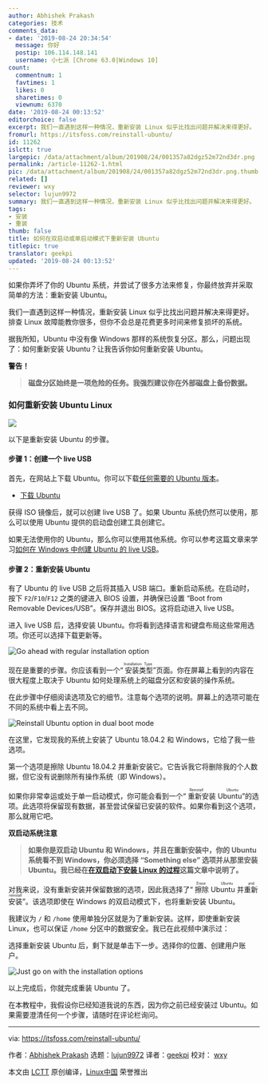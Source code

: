 ```yaml
---
author: Abhishek Prakash
categories: 技术
comments_data:
- date: '2019-08-24 20:34:54'
  message: 你好
  postip: 106.114.148.141
  username: 小七派 [Chrome 63.0|Windows 10]
count:
  commentnum: 1
  favtimes: 1
  likes: 0
  sharetimes: 0
  viewnum: 6370
date: '2019-08-24 00:13:52'
editorchoice: false
excerpt: 我们一直遇到这样一种情况，重新安装 Linux 似乎比找出问题并解决来得更好。
fromurl: https://itsfoss.com/reinstall-ubuntu/
id: 11262
islctt: true
largepic: /data/attachment/album/201908/24/001357a82dgz52m72nd3dr.png
permalink: /article-11262-1.html
pic: /data/attachment/album/201908/24/001357a82dgz52m72nd3dr.png.thumb.jpg
related: []
reviewer: wxy
selector: lujun9972
summary: 我们一直遇到这样一种情况，重新安装 Linux 似乎比找出问题并解决来得更好。
tags:
- 安装
- 重装
thumb: false
title: 如何在双启动或单启动模式下重新安装 Ubuntu
titlepic: true
translator: geekpi
updated: '2019-08-24 00:13:52'
---
```


如果你弄坏了你的 Ubuntu 系统，并尝试了很多方法来修复，你最终放弃并采取简单的方法：重新安装 Ubuntu。


我们一直遇到这样一种情况，重新安装 Linux 似乎比找出问题并解决来得更好。排查 Linux 故障能教你很多，但你不会总是花费更多时间来修复损坏的系统。


据我所知，Ubuntu 中没有像 Windows 那样的系统恢复分区。那么，问题出现了：如何重新安装 Ubuntu？让我告诉你如何重新安装 Ubuntu。


**警告！**



> 
> **磁盘分区始终是一项危险的任务。我强烈建议你在外部磁盘上备份数据。**
> 
> 
> 


### 如何重新安装 Ubuntu Linux


![](/data/attachment/album/201908/24/001357a82dgz52m72nd3dr.png)


以下是重新安装 Ubuntu 的步骤。


#### 步骤 1：创建一个 live USB


首先，在网站上下载 Ubuntu。你可以下载[任何需要的 Ubuntu 版本](https://itsfoss.com/which-ubuntu-install/)。


* [下载 Ubuntu](https://ubuntu.com/download/desktop)


获得 ISO 镜像后，就可以创建 live USB 了。如果 Ubuntu 系统仍然可以使用，那么可以使用 Ubuntu 提供的启动盘创建工具创建它。


如果无法使用你的 Ubuntu，那么你可以使用其他系统。你可以参考这篇文章来学习[如何在 Windows 中创建 Ubuntu 的 live USB](https://itsfoss.com/create-live-usb-of-ubuntu-in-windows/)。


#### 步骤 2：重新安装 Ubuntu


有了 Ubuntu 的 live USB 之后将其插入 USB 端口。重新启动系统。在启动时，按下 `F2`/`F10`/`F12` 之类的键进入 BIOS 设置，并确保已设置 “Boot from Removable Devices/USB”。保存并退出 BIOS。这将启动进入 live USB。


进入 live USB 后，选择安装 Ubuntu。你将看到选择语言和键盘布局这些常用选项。你还可以选择下载更新等。


![Go ahead with regular installation option](/data/attachment/album/201908/24/001359idperyvxxh9esrse.jpg)


现在是重要的步骤。你应该看到一个“<ruby> 安装类型 <rt>  Installation Type </rt></ruby>”页面。你在屏幕上看到的内容在很大程度上取决于 Ubuntu 如何处理系统上的磁盘分区和安装的操作系统。


在此步骤中仔细阅读选项及它的细节。注意每个选项的说明。屏幕上的选项可能在不同的系统中看上去不同。


![Reinstall Ubuntu option in dual boot mode](/data/attachment/album/201908/24/001402whrn5sqrz1uld0ql.jpg)


在这里，它发现我的系统上安装了 Ubuntu 18.04.2 和 Windows，它给了我一些选项。


第一个选项是擦除 Ubuntu 18.04.2 并重新安装它。它告诉我它将删除我的个人数据，但它没有说删除所有操作系统（即 Windows）。


如果你非常幸运或处于单一启动模式，你可能会看到一个“<ruby> 重新安装 Ubuntu <rt>  Reinstall Ubuntu </rt></ruby>”的选项。此选项将保留现有数据，甚至尝试保留已安装的软件。如果你看到这个选项，那么就用它吧。


**双启动系统注意**



> 
> **如果你是双启动 Ubuntu 和 Windows，并且在重新安装中，你的 Ubuntu 系统看不到 Windows，你必须选择 “Something else” 选项并从那里安装 Ubuntu。我已经在[在双启动下安装 Linux 的过程](https://itsfoss.com/replace-linux-from-dual-boot/)这篇文章中说明了。**
> 
> 
> 


对我来说，没有重新安装并保留数据的选项，因此我选择了“<ruby> 擦除 Ubuntu 并重新安装 <rt>  Erase Ubuntu and reinstall </rt></ruby>”。该选项即使在 Windows 的双启动模式下，也将重新安装 Ubuntu。


我建议为 `/` 和 `/home` 使用单独分区就是为了重新安装。这样，即使重新安装 Linux，也可以保证 `/home` 分区中的数据安全。我已在此视频中演示过：


选择重新安装 Ubuntu 后，剩下就是单击下一步。选择你的位置、创建用户账户。


![Just go on with the installation options](/data/attachment/album/201908/24/001403rjut55ti8582j621.jpg)


以上完成后，你就完成重装 Ubuntu 了。


在本教程中，我假设你已经知道我说的东西，因为你之前已经安装过 Ubuntu。如果需要澄清任何一个步骤，请随时在评论栏询问。




---


via: <https://itsfoss.com/reinstall-ubuntu/>


作者：[Abhishek Prakash](https://itsfoss.com/author/abhishek/) 选题：[lujun9972](https://github.com/lujun9972) 译者：[geekpi](https://github.com/geekpi) 校对： [wxy](https://github.com/wxy)


本文由 [LCTT](https://github.com/LCTT/TranslateProject) 原创编译，[Linux中国](https://linux.cn/) 荣誉推出